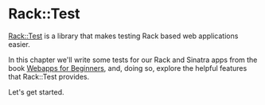# Rack::Test

[Rack::Test](https://github.com/brynary/rack-test) is a library that makes
testing Rack based web applications easier.

In this chapter we'll write some tests for our Rack and Sinatra apps from the
book [Webapps for Beginners](http://webapps-for-beginners.rubymonstas.org/),
and, doing so, explore the helpful features that Rack::Test provides.

Let's get started.
